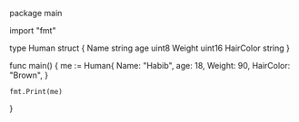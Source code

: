 package main

import "fmt"

type Human struct {
	Name      string
	age       uint8
	Weight    uint16
	HairColor string
}

func main() {
	me := Human{
		Name:      "Habib",
		age:       18,
		Weight:    90,
		HairColor: "Brown",
	}

	fmt.Print(me)
}
